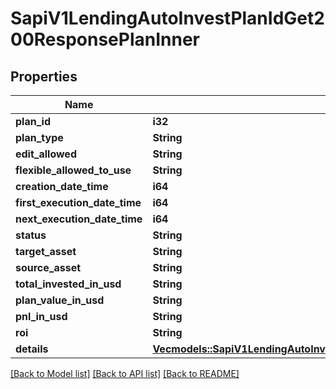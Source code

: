 # SapiV1LendingAutoInvestPlanIdGet200ResponsePlanInner

## Properties

Name | Type | Description | Notes
------------ | ------------- | ------------- | -------------
**plan_id** | **i32** |  | 
**plan_type** | **String** |  | 
**edit_allowed** | **String** |  | 
**flexible_allowed_to_use** | **String** |  | 
**creation_date_time** | **i64** |  | 
**first_execution_date_time** | **i64** |  | 
**next_execution_date_time** | **i64** |  | 
**status** | **String** |  | 
**target_asset** | **String** |  | 
**source_asset** | **String** |  | 
**total_invested_in_usd** | **String** |  | 
**plan_value_in_usd** | **String** |  | 
**pnl_in_usd** | **String** |  | 
**roi** | **String** |  | 
**details** | [**Vec<models::SapiV1LendingAutoInvestPlanIdGet200ResponsePlanInnerDetailsInner>**](_sapi_v1_lending_auto_invest_plan_id_get_200_response_plan_inner_details_inner.md) |  | 

[[Back to Model list]](../README.md#documentation-for-models) [[Back to API list]](../README.md#documentation-for-api-endpoints) [[Back to README]](../README.md)


